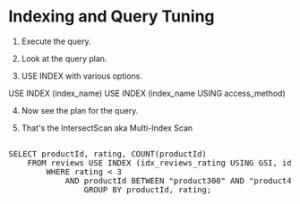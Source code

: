 # Indexing and Query Tuning

1. Execute the query.

2. Look at the query plan.

3. USE INDEX with various options.

USE INDEX (index_name)
USE INDEX (index_name USING access_method)

4. Now see the plan for the query.

5. That's the IntersectScan aka Multi-Index Scan

<pre id="example"> 
SELECT productId, rating, COUNT(productId)
    FROM reviews USE INDEX (idx_reviews_rating USING GSI, idx_reviews_productId USING GSI)
        WHERE rating < 3
            AND productId BETWEEN "product300" AND "product400" 
                GROUP BY productId, rating;
</pre>
